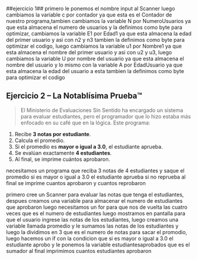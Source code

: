 ##ejercicio 1##
primero le ponemos el nombre input al Scanner luego cambiamos la variable c por contador ya que esta es el Contador de nuestro programa,tambien cambiamos la variable N por NumeroUsuarios ya que esta almacena el numero de usuarios y la definimos como byte para optimizar, cambiamos la variable E1 por Edad1 ya que esta almacena la edad del primer usuario y asi con n2 y n3 tambien la definimos como byte para optimizar el codigo, luego cambiamos la variable u1 por Nombre1 ya que esta almacena el nombre del primer usuario y asi con u2 y u3, luego cambiamos la variable U por nombre del usuario ya que esta almacena el nombre del usuario y lo mismo con la variable A por EdadUsuario ya que esta almacena la edad del usuario a esta tambien la definimos como byte para optimizar el codigo 

## Ejercicio 2 – **La Notablísima Prueba™**

> El Ministerio de Evaluaciones Sin Sentido ha encargado un sistema para evaluar estudiantes, pero el programador que lo hizo estaba más enfocado en su café que en la lógica. Este programa:
> 
1. Recibe **3 notas por estudiante**.
2. Calcula el promedio.
3. Si el promedio es **mayor o igual a 3.0**, el estudiante aprueba.
4. Se evalúan exactamente **4 estudiantes**.
5. Al final, se imprime cuántos aprobaron.

necesitamos un programa que reciba 3 notas de 4 estudiantes y saque el promedio si es mayor o igual a 3.0 el estudiante aprueba si no reprueba al final se imprime cuantos aprobaron y cuantos reprobaron

primero cree un Scanner para evaluar las notas que tenga el estudiantes, despues creamos una variable para almacenar el numero de estudiantes que aprobaron luego necesitamos un for para que nos de vuelta las cuatro veces que es el numero de estudiantes luego mostramos en pantalla para que el usuario ingrese las notas de los estudiantes, luego creamos una variable llamada promedio y le sumamos las notas de los estudiantes y luego la dividimos en 3 que es el numero de notas para sacar el promodio, luego hacemos un if con la condicion que si es mayor o igual a 3.0 el estudiante aprobo y le ponemos la variable estudiantesaprobados que es el sumador al final imprimimos cuantos estudiantes aprobaron 
